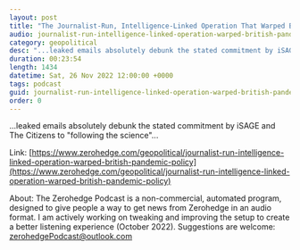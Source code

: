 ```yaml
---
layout: post
title: "The Journalist-Run, Intelligence-Linked Operation That Warped British Pandemic Policy"
audio: journalist-run-intelligence-linked-operation-warped-british-pandemic-policy-0
category: geopolitical
desc: "...leaked emails absolutely debunk the stated commitment by iSAGE and The Citizens to &quot;following the science&quot;..."
duration: 00:23:54
length: 1434
datetime: Sat, 26 Nov 2022 12:00:00 +0000
tags: podcast
guid: journalist-run-intelligence-linked-operation-warped-british-pandemic-policy-0
order: 0
---
```

...leaked emails absolutely debunk the stated commitment by iSAGE and The Citizens to &quot;following the science&quot;...

Link: [https://www.zerohedge.com/geopolitical/journalist-run-intelligence-linked-operation-warped-british-pandemic-policy](https://www.zerohedge.com/geopolitical/journalist-run-intelligence-linked-operation-warped-british-pandemic-policy)

About: The Zerohedge Podcast is a non-commercial, automated program, designed to give people a way to get news from Zerohedge in an audio format.  I am actively working on tweaking and improving the setup to create a better listening experience (October 2022).  Suggestions are welcome: [zerohedgePodcast@outlook.com](mailto:zerohedgePodcast@outlook.com)